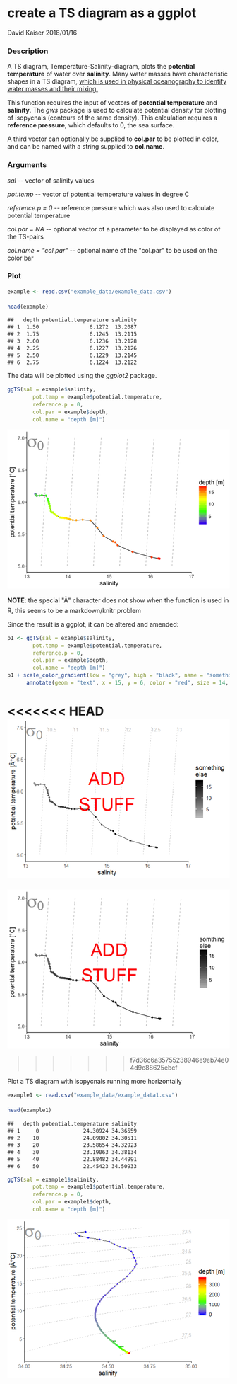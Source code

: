 create a TS diagram as a ggplot
================
David Kaiser
2018/01/16

### Description

A TS diagram, Temperature-Salinity-diagram, plots the **potential temperature** of water over **salinity**. Many water masses have characteristic shapes in a TS diagram, [which is used in physical oceanography to identify water masses and their mixing.](https://doi.org/10.1016/S0422-9894(08)71172-3)

This function requires the input of vectors of **potential temperature** and **salinity**. The *gws* package is used to calculate potential density for plotting of isopycnals (contours of the same density). This calculation requires a **reference pressure**, which defaults to 0, the sea surface.

A third vector can optionally be supplied to **col.par** to be plotted in color, and can be named with a string supplied to **col.name**.

### Arguments

*sal* -- vector of salinity values

*pot.temp* -- vector of potential temperature values in degree C

*reference.p = 0* -- reference pressure which was also used to calculate potential temperature

*col.par = NA* -- optional vector of a parameter to be displayed as color of the TS-pairs

*col.name = "col.par"* -- optional name of the "col.par" to be used on the color bar

### Plot

``` r
example <- read.csv("example_data/example_data.csv")

head(example)
```

    ##   depth potential.temperature salinity
    ## 1  1.50                6.1272  13.2087
    ## 2  1.75                6.1245  13.2115
    ## 3  2.00                6.1236  13.2128
    ## 4  2.25                6.1227  13.2126
    ## 5  2.50                6.1229  13.2145
    ## 6  2.75                6.1224  13.2122

The data will be plotted using the *ggplot2* package.

``` r
ggTS(sal = example$salinity, 
        pot.temp = example$potential.temperature, 
        reference.p = 0,
        col.par = example$depth, 
        col.name = "depth [m]")
```

![](README_files/figure-markdown_github-ascii_identifiers/plot_result-1.png)

**NOTE**: the special "Ã" character does not show when the function is used in R, this seems to be a markdown/knitr problem

Since the result is a ggplot, it can be altered and amended:

``` r
p1 <- ggTS(sal = example$salinity, 
        pot.temp = example$potential.temperature, 
        reference.p = 0,
        col.par = example$depth, 
        col.name = "depth [m]")
p1 + scale_color_gradient(low = "grey", high = "black", name = "something\nelse") +
      annotate(geom = "text", x = 15, y = 6, color = "red", size = 14, label = "ADD\nSTUFF")
```

<<<<<<< HEAD
![](README_files/figure-markdown_github/extend_plot-1.png)
=======
![](README_files/figure-markdown_github-ascii_identifiers/extenden_plot-1.png)
>>>>>>> f7d36c6a35755238946e9eb74e04d9e88625ebcf

Plot a TS diagram with isopycnals running more horizontally

``` r
example1 <- read.csv("example_data/example_data1.csv")

head(example1)
```

    ##   depth potential.temperature salinity
    ## 1     0              24.30924 34.36559
    ## 2    10              24.09002 34.30511
    ## 3    20              23.58654 34.32923
    ## 4    30              23.19063 34.38134
    ## 5    40              22.88482 34.44991
    ## 6    50              22.45423 34.50933

``` r
ggTS(sal = example1$salinity, 
        pot.temp = example1$potential.temperature, 
        reference.p = 0,
        col.par = example1$depth, 
        col.name = "depth [m]")
```

![](README_files/figure-markdown_github/plot_result1-1.png)
